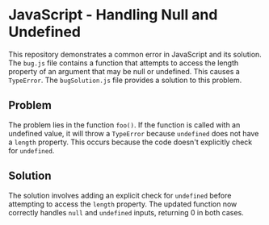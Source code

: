 # JavaScript - Handling Null and Undefined

This repository demonstrates a common error in JavaScript and its solution. The `bug.js` file contains a function that attempts to access the length property of an argument that may be null or undefined. This causes a `TypeError`. The `bugSolution.js` file provides a solution to this problem.

## Problem
The problem lies in the function `foo()`. If the function is called with an undefined value, it will throw a `TypeError` because `undefined` does not have a `length` property.  This occurs because the code doesn't explicitly check for `undefined`. 

## Solution
The solution involves adding an explicit check for `undefined` before attempting to access the `length` property.  The updated function now correctly handles `null` and `undefined` inputs, returning 0 in both cases. 